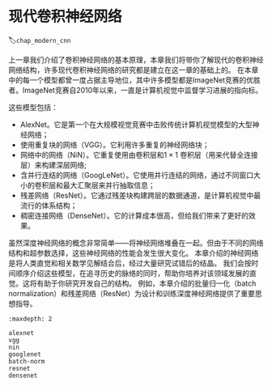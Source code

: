 # 现代卷积神经网络
:label:`chap_modern_cnn`

上一章我们介绍了卷积神经网络的基本原理，本章我们将带你了解现代的卷积神经网络结构，许多现代卷积神经网络的研究都是建立在这一章的基础上的。
在本章中的每一个模型都曾一度占据主导地位，其中许多模型都是ImageNet竞赛的优胜者。ImageNet竞赛自2010年以来，一直是计算机视觉中监督学习进展的指向标。

这些模型包括：

- AlexNet。它是第一个在大规模视觉竞赛中击败传统计算机视觉模型的大型神经网络；
- 使用重复块的网络（VGG）。它利用许多重复的神经网络块；
- 网络中的网络（NiN）。它重复使用由卷积层和$1\times 1$ 卷积层（用来代替全连接层）来构建深层网络;
- 含并行连结的网络（GoogLeNet）。它使用并行连结的网络，通过不同窗口大小的卷积层和最大汇聚层来并行抽取信息；
- 残差网络（ResNet）。它通过残差块构建跨层的数据通道，是计算机视觉中最流行的体系结构；
- 稠密连接网络（DenseNet）。它的计算成本很高，但给我们带来了更好的效果。


虽然深度神经网络的概念非常简单——将神经网络堆叠在一起。但由于不同的网络结构和超参数选择，这些神经网络的性能会发生很大变化。
本章介绍的神经网络是将人类直觉和相关数学见解结合后，经过大量研究试错后的结晶。
我们会按时间顺序介绍这些模型，在追寻历史的脉络的同时，帮助你培养对该领域发展的直觉。这将有助于你研究开发自己的结构。
例如，本章介绍的批量归一化（batch normalization）和残差网络（ResNet）为设计和训练深度神经网络提供了重要思想指导。

```toc
:maxdepth: 2

alexnet
vgg
nin
googlenet
batch-norm
resnet
densenet
```
